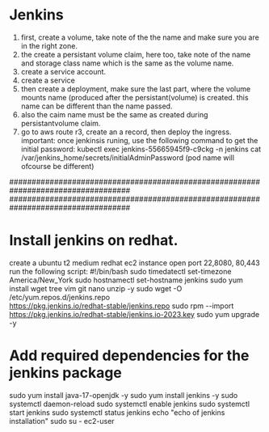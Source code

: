 # Jenkins
1. first, create a volume, take note of the the name and make sure you are in the right zone.
2. the create a persistant volume claim, here too, take note of the name and storage class name which is the same as the volume name.
3. create a service account.
4. create a service
5. then create a deployment, make sure the last part, where the volume mounts name (produced after the persistant(volume) is created. this name can be different than the name passed.
6. also the caim name must be the same as created during persistantvolume claim.
7. go to aws route r3, create an a record, then deploy the ingress.
   important: once jenkinsis runing, use the following command to get the initial password:
   kubectl exec jenkins-55665945f9-c9ckg -n jenkins cat /var/jenkins_home/secrets/initialAdminPassword (pod name will ofcourse be different)

###################################################################################
###################################################################################



# Install jenkins on redhat.
create a ubuntu t2 medium redhat ec2 instance open port 22,8080, 80,443
run the following script:
#!/bin/bash
sudo timedatectl set-timezone America/New_York
sudo hostnamectl set-hostname jenkins
sudo yum install wget tree vim git nano unzip -y
sudo wget -O /etc/yum.repos.d/jenkins.repo \
    https://pkg.jenkins.io/redhat-stable/jenkins.repo
sudo rpm --import https://pkg.jenkins.io/redhat-stable/jenkins.io-2023.key
sudo yum upgrade -y
# Add required dependencies for the jenkins package
sudo yum install java-17-openjdk -y
sudo yum install jenkins -y
sudo systemctl daemon-reload
sudo systemctl enable jenkins
sudo systemctl start jenkins
sudo systemctl status jenkins
echo "echo of jenkins installation"
sudo su - ec2-user

